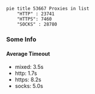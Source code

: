 
```mermaid
pie title 53667 Proxies in list
    "HTTP" : 23741
    "HTTPS": 7460
    "SOCKS" : 28780
```

### Some Info
#### Average Timeout

- mixed: 3.5s
- http: 1.7s
- https: 8.2s
- socks: 5.0s